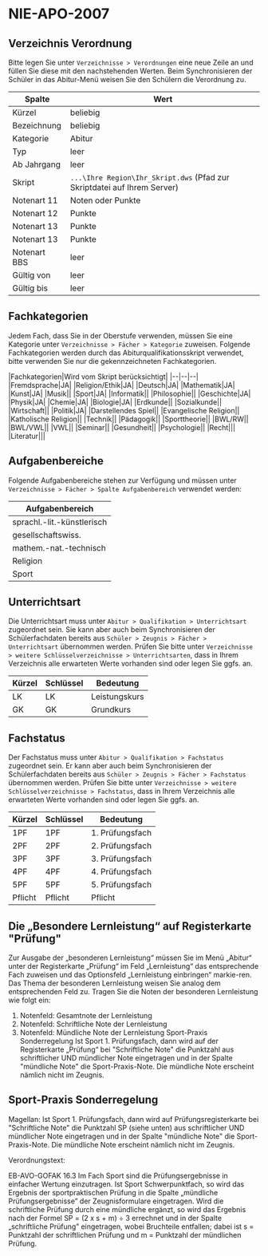 # NIE-APO-2007

## Verzeichnis Verordnung
Bitte legen Sie unter ```Verzeichnisse > Verordnungen``` eine neue Zeile an und füllen Sie diese mit den nachstehenden Werten. Beim Synchronisieren der Schüler in das Abitur-Menü weisen Sie den Schülern die Verordnung zu.

|Spalte|Wert|
|--|--|
|Kürzel|beliebig|
|Bezeichnung|beliebig|
|Kategorie|Abitur|
|Typ|leer|
|Ab Jahrgang|leer|
|Skript|```...\Ihre Region\Ihr_Skript.dws``` (Pfad zur Skriptdatei auf Ihrem Server)|
|Notenart 11|Noten oder Punkte|
|Notenart 12|Punkte|
|Notenart 13|Punkte|
|Notenart 13|Punkte|
|Notenart BBS|leer|
|Gültig von |leer|
|Gültig bis|leer|


## Fachkategorien
Jedem Fach, dass Sie in der Oberstufe verwenden, müssen Sie eine Kategorie unter ```Verzeichnisse > Fächer > Kategorie``` zuweisen.
Folgende Fachkategorien werden durch das Abiturqualifikationsskript verwendet, bitte verwenden Sie nur die gekennzeichneten Fachkategorien.

|Fachkategorien|Wird vom Skript berücksichtigt|
|--|--|--|
|Fremdsprache|JA|
|Religion/Ethik|JA|
|Deutsch|JA|
|Mathematik|JA|
|Kunst|JA|
|Musik||
|Sport|JA|
|Informatik||
|Philosophie||
|Geschichte|JA|
|Physik|JA|
|Chemie|JA|
|Biologie|JA|
|Erdkunde||
|Sozialkunde||
|Wirtschaft||
|Politik|JA|
|Darstellendes Spiel||
|Evangelische Religion||
|Katholische Religion||
|Technik||
|Pädagogik||
|Sporttheorie||
|BWL/RW||
|BWL/VWL||
|VWL||
|Seminar||
|Gesundheit||
|Psychologie||
|Recht|||
|Literatur|||

## Aufgabenbereiche
Folgende Aufgabenbereiche stehen zur Verfügung und müssen unter ```Verzeichnisse > Fächer > Spalte Aufgabenbereich``` verwendet werden:

|Aufgabenbereich|
|--|
|sprachl.-lit.-künstlerisch|
|gesellschaftswiss.|
|mathem.-nat.-technisch|
|Religion|
|Sport|

## Unterrichtsart
Die Unterrichtsart muss unter ```Abitur > Qualifikation > Unterrichtsart``` zugeordnet sein. Sie kann aber auch beim Synchronisieren der Schülerfachdaten bereits aus ```Schüler > Zeugnis > Fächer > Unterrichtsart``` übernommen werden. 
Prüfen Sie bitte unter ```Verzeichnisse > weitere Schlüsselverzeichnisse > Unterrichtsarten```,  dass in Ihrem Verzeichnis alle erwarteten Werte vorhanden sind oder legen Sie ggfs. an.

|Kürzel|	Schlüssel	|Bedeutung|
|--|--|--|
|LK|LK|Leistungskurs|
|GK|GK|Grundkurs|

## Fachstatus
Der Fachstatus muss unter ```Abitur > Qualifikation > Fachstatus``` zugeordnet sein. Er kann aber auch beim Synchronisieren der Schülerfachdaten bereits aus ```Schüler > Zeugnis > Fächer > Fachstatus``` übernommen werden. 
Prüfen Sie bitte unter ```Verzeichnisse > weitere Schlüsselverzeichnisse > Fachstatus```,  dass in Ihrem Verzeichnis alle erwarteten Werte vorhanden sind oder legen Sie ggfs. an.

|Kürzel	|Schlüssel	|Bedeutung|
|--|--|--|
|1PF	|1PF	|1. Prüfungsfach|
|2PF	|2PF	|2. Prüfungsfach|
|3PF	|3PF	|3. Prüfungsfach|
|4PF	|4PF	|4. Prüfungsfach|
|5PF	|5PF	|5. Prüfungsfach|
|Pflicht|Pflicht|Pflicht|

## Die „Besondere Lernleistung“ auf Registerkarte "Prüfung"
Zur Ausgabe der „besonderen Lernleistung“ müssen Sie im Menü „Abitur“ unter der Registerkarte „Prüfung“ im Feld „Lernleistung“ das entsprechende Fach zuweisen und das Optionsfeld „Lernleistung einbringen“ markie-ren. Das Thema der besonderen Lernleistung weisen Sie analog dem entsprechenden Feld zu. Tragen Sie die Noten der besonderen Lernleistung wie folgt ein: 
1. Notenfeld: Gesamtnote der Lernleistung
2. Notenfeld: Schriftliche Note der Lernleistung
3. Notenfeld: Mündliche Note der Lernleistung
Sport-Praxis Sonderregelung
Ist Sport 1. Prüfungsfach, dann wird auf der Registerkarte „Prüfung“ bei  "Schriftliche Note" die Punktzahl aus schriftlicher UND  mündlicher Note eingetragen und in der Spalte "mündliche Note" die Sport-Praxis-Note. Die mündliche Note erscheint nämlich nicht im Zeugnis.

## Sport-Praxis Sonderregelung
  Magellan:
  Ist Sport 1. Prüfungsfach, dann wird auf Prüfungsregisterkarte bei
  "Schriftliche Note" die Punktzahl SP (siehe unten) aus schriftlicher UND
  mündlicher Note eingetragen und in der Spalte "mündliche Note" die
  Sport-Praxis-Note. Die mündliche Note erscheint nämlich nicht im Zeugnis.

  Verordnungstext:
  
  EB-AVO-GOFAK 16.3 Im Fach Sport sind die Prüfungsergebnisse in einfacher
  Wertung einzutragen. Ist Sport Schwerpunktfach, so wird das Ergebnis der
  sportpraktischen Prüfung in die Spalte „mündliche Prüfungsergebnisse” der
  Zeugnisformulare eingetragen. Wird die schriftliche Prüfung durch eine
  mündliche ergänzt, so wird das Ergebnis nach der Formel
    SP = (2 x s + m) ÷ 3
  errechnet und in der Spalte „schriftliche Prüfung” eingetragen, wobei
  Bruchteile entfallen; dabei ist s = Punktzahl der schriftlichen Prüfung
  und m = Punktzahl der mündlichen Prüfung.
